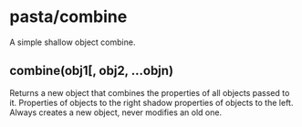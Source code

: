 # pasta/combine

A simple shallow object combine. 

## combine(obj1[, obj2, ...objn)

Returns a new object that combines the properties of all objects passed to it.
Properties of objects to the right shadow properties of objects to the left.
Always creates a new object, never modifies an old one.
